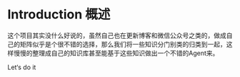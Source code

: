 # Introduction 概述

这个项目其实没什么好说的，虽然自己也在更新博客和微信公众号之类的，做成自己的矩阵似乎是个很不错的选择，那么我们将一些知识分门别类的归类到一起，这样慢慢的整理成自己的知识库甚至能基于这些知识做出一个不错的Agent来。



Let‘s do it

